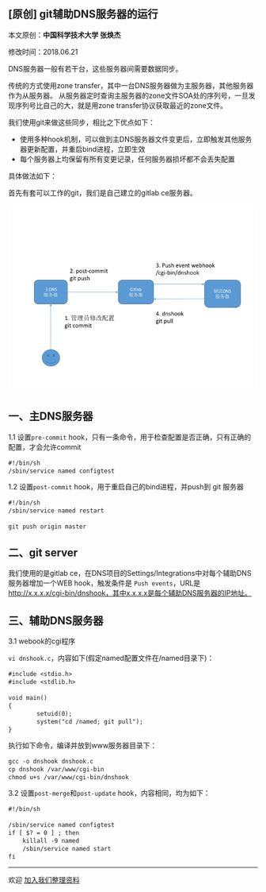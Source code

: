 ## [原创] git辅助DNS服务器的运行

本文原创：**中国科学技术大学 张焕杰**

修改时间：2018.06.21

DNS服务器一般有若干台，这些服务器间需要数据同步。

传统的方式使用zone transfer，其中一台DNS服务器做为主服务器，其他服务器作为从服务器。
从服务器定时查询主服务器的zone文件SOA处的序列号，一旦发现序列号比自己的大，就是用zone transfer协议获取最近的zone文件。

我们使用git来做这些同步，相比之下优点如下：

* 使用多种hook机制，可以做到主DNS服务器文件变更后，立即触发其他服务器更新配置，并重启bind进程，立即生效
* 每个服务器上均保留有所有变更记录，任何服务器损坏都不会丢失配置

具体做法如下：

首先有套可以工作的git，我们是自己建立的gitlab ce服务器。

![data_flow](data_flow.jpg)

## 一、主DNS服务器

1.1 设置`pre-commit` hook，只有一条命令，用于检查配置是否正确，只有正确的配置，才会允许commit
```
#!/bin/sh
/sbin/service named configtest
```

1.2 设置`post-commit` hook，用于重启自己的bind进程，并push到 git 服务器

```
#!/bin/sh
/sbin/service named restart

git push origin master
```

## 二、git server

我们使用的是gitlab ce，在DNS项目的Settings/Integrations中对每个辅助DNS服务器增加一个WEB hook，触发条件是
`Push events`，URL是 http://x.x.x.x/cgi-bin/dnshook，其中x.x.x.x是每个辅助DNS服务器的IP地址。

## 三、辅助DNS服务器

3.1 webook的cgi程序

`vi dnshook.c`，内容如下(假定named配置文件在/named目录下)：
```
#include <stdio.h>
#include <stdlib.h>

void main()
{
        setuid(0);
        system("cd /named; git pull");
}
```
执行如下命令，编译并放到www服务器目录下：
```
gcc -o dnshook dnshook.c
cp dnshook /var/www/cgi-bin
chmod u+s /var/www/cgi-bin/dnshook
```

3.2 设置`post-merge`和`post-update` hook，内容相同，均为如下：
```
#!/bin/sh

/sbin/service named configtest 
if [ $? = 0 ] ; then
	killall -9 named
 	/sbin/service named start
fi
```

***
欢迎 [加入我们整理资料](https://github.com/bg6cq/ITTS)
